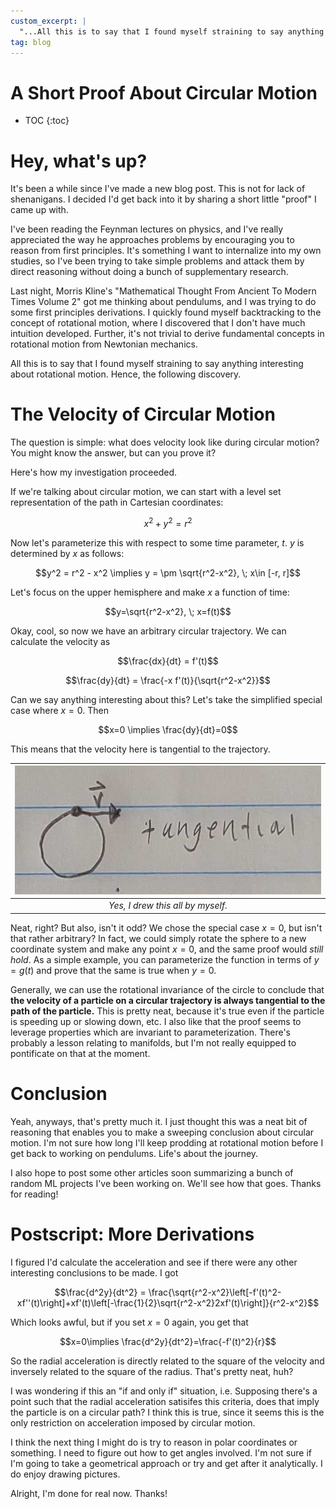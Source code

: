 ```yaml
---
custom_excerpt: |
  "...All this is to say that I found myself straining to say anything interesting about rotational motion. Hence, the following discovery....."
tag: blog
---
```


# A Short Proof About Circular Motion

* TOC
{:toc}

# Hey, what's up?

It's been a while since I've made a new blog post. This is not for lack of shenanigans. I decided I'd get back into it by sharing a short little "proof" I came up with.

I've been reading the Feynman lectures on physics, and I've really appreciated the way he approaches problems by encouraging you to reason from first principles. It's something I want to internalize into my own studies, so I've been trying to take simple problems and attack them by direct reasoning without doing a bunch of supplementary research.

Last night, Morris Kline's "Mathematical Thought From Ancient To Modern Times Volume 2" got me thinking about pendulums, and I was trying to do some first principles derivations. I quickly found myself backtracking to the concept of rotational motion, where I discovered that I don't have much intuition developed. Further, it's not trivial to derive fundamental concepts in rotational motion from Newtonian mechanics.

All this is to say that I found myself straining to say anything interesting about rotational motion. Hence, the following discovery.

# The Velocity of Circular Motion

The question is simple: what does velocity look like during circular motion? You might know the answer, but can you prove it?

Here's how my investigation proceeded.

If we're talking about circular motion, we can start with a level set representation of the path in Cartesian coordinates:

$$x^2 + y^2 = r^2$$

Now let's parameterize this with respect to some time parameter, $t$. $y$ is determined by $x$ as follows:

$$y^2 = r^2 - x^2 \implies y = \pm \sqrt{r^2-x^2}, \; x\in [-r, r]$$

Let's focus on the upper hemisphere and make $x$ a function of time:

$$y=\sqrt{r^2-x^2}, \; x=f(t)$$

Okay, cool, so now we have an arbitrary circular trajectory. We can calculate the velocity as

$$\frac{dx}{dt} = f'(t)$$

$$\frac{dy}{dt} = \frac{-x f'(t)}{\sqrt{r^2-x^2}}$$

Can we say anything interesting about this? Let's take the simplified special case where $x=0$. Then

$$x=0 \implies \frac{dy}{dt}=0$$

This means that the velocity here is tangential to the trajectory.

|![](/images/2023-09-08-rotationalmotionproof/x_tangential_velocity.jpg)|
|:--:|
| *Yes, I drew this all by myself.* |


Neat, right? But also, isn't it odd? We chose the special case $x=0$, but isn't that rather arbitrary? In fact, we could simply rotate the sphere to a new coordinate system and make any point $x=0$, and the same proof would *still hold*. As a simple example, you can parameterize the function in terms of $y=g(t)$ and prove that the same is true when $y=0$.

Generally, we can use the rotational invariance of the circle to conclude that **the velocity of a particle on a circular trajectory is always tangential to the path of the particle.** This is pretty neat, because it's true even if the particle is speeding up or slowing down, etc. I also like that the proof seems to leverage properties which are invariant to parameterization. There's probably a lesson relating to manifolds, but I'm not really equipped to pontificate on that at the moment.

# Conclusion

Yeah, anyways, that's pretty much it. I just thought this was a neat bit of reasoning that enables you to make a sweeping conclusion about circular motion. I'm not sure how long I'll keep prodding at rotational motion before I get back to working on pendulums. Life's about the journey.

I also hope to post some other articles soon summarizing a bunch of random ML projects I've been working on. We'll see how that goes. Thanks for reading!

# Postscript: More Derivations

I figured I'd calculate the acceleration and see if there were any other interesting conclusions to be made. I got

$$\frac{d^2y}{dt^2} = \frac{\sqrt{r^2-x^2}\left[-f'(t)^2-xf''(t)\right]+xf'(t)\left[-\frac{1}{2}\sqrt{r^2-x^2}2xf'(t)\right]}{r^2-x^2}$$

Which looks awful, but if you set $x=0$ again, you get that

$$x=0\implies \frac{d^2y}{dt^2}=\frac{-f'(t)^2}{r}$$

So the radial acceleration is directly related to the square of the velocity and inversely related to the square of the radius. That's pretty neat, huh?

I was wondering if this an "if and only if" situation, i.e. Supposing there's a point such that the radial acceleration satisifes this criteria, does that imply the particle is on a circular path? I think this is true, since it seems this is the only restriction on acceleration imposed by circular motion.

I think the next thing I might do is try to reason in polar coordinates or something. I need to figure out how to get angles involved. I'm not sure if I'm going to take a geometrical approach or try and get after it analytically. I do enjoy drawing pictures.

Alright, I'm done for real now. Thanks!